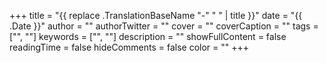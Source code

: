 +++
title = "{{ replace .TranslationBaseName "-" " " | title }}"
date = "{{ .Date }}"
author = ""
authorTwitter = ""
cover = ""
coverCaption = ""
tags = ["", ""]
keywords = ["", ""]
description = ""
showFullContent = false
readingTime = false
hideComments = false
color = ""
+++
